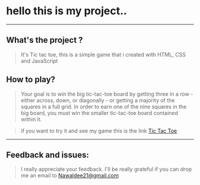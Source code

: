 # hello this is my project..

----
## What's the project ?
> It's Tic tac toe, this is a simple game that i created with HTML, CSS and JavaScript

## How to play?
> Your goal is to win the big tic-tac-toe board by getting three in a row - either across, down, or diagonally - or getting a majority of the squares in a full grid. In order to earn one of the nine squares in the big board, you must win the smaller tic-tac-toe board contained within it.

> if you want to try it and see my game this is the link
[Tic Tac Toe](http://127.0.0.1:5501/proj.html)

-----
## Feedback and issues:
> I really appreciate your feedback. I'll be really grateful if you can drop me an email to Nawaldee21@gmail.com 

